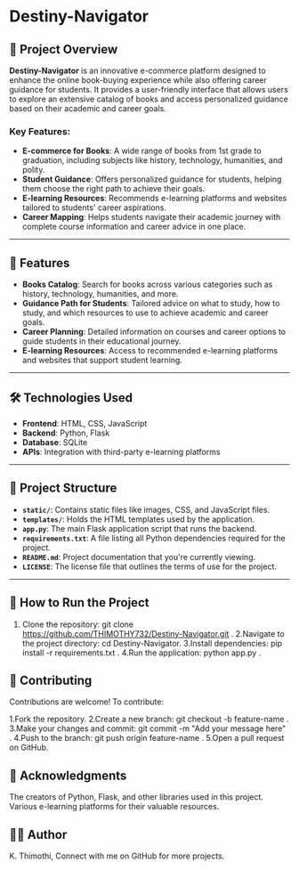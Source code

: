 # Destiny-Navigator

## 📖 Project Overview
**Destiny-Navigator** is an innovative e-commerce platform designed to enhance the online book-buying experience while also offering career guidance for students. It provides a user-friendly interface that allows users to explore an extensive catalog of books and access personalized guidance based on their academic and career goals.

### Key Features:
- **E-commerce for Books**: A wide range of books from 1st grade to graduation, including subjects like history, technology, humanities, and polity.
- **Student Guidance**: Offers personalized guidance for students, helping them choose the right path to achieve their goals.
- **E-learning Resources**: Recommends e-learning platforms and websites tailored to students' career aspirations.
- **Career Mapping**: Helps students navigate their academic journey with complete course information and career advice in one place.

---

## 🌟 Features
- **Books Catalog**: Search for books across various categories such as history, technology, humanities, and more.
- **Guidance Path for Students**: Tailored advice on what to study, how to study, and which resources to use to achieve academic and career goals.
- **Career Planning**: Detailed information on courses and career options to guide students in their educational journey.
- **E-learning Resources**: Access to recommended e-learning platforms and websites that support student learning.

---

## 🛠️ Technologies Used
- **Frontend**: HTML, CSS, JavaScript
- **Backend**: Python, Flask
- **Database**: SQLite
- **APIs**: Integration with third-party e-learning platforms

---

## 📂 Project Structure

- **`static/`**: Contains static files like images, CSS, and JavaScript files.
- **`templates/`**: Holds the HTML templates used by the application.
- **`app.py`**: The main Flask application script that runs the backend.
- **`requirements.txt`**: A file listing all Python dependencies required for the project.
- **`README.md`**: Project documentation that you're currently viewing.
- **`LICENSE`**: The license file that outlines the terms of use for the project.


---

## 🚀 How to Run the Project
1. Clone the repository:
   git clone https://github.com/THIMOTHY732/Destiny-Navigator.git .
2.Navigate to the project directory:
  cd Destiny-Navigator.
3.Install dependencies:
  pip install -r requirements.txt .
4.Run the application:
  python app.py .

## 🤝 Contributing
Contributions are welcome!
To contribute:

1.Fork the repository.
2.Create a new branch:
  git checkout -b feature-name .
3.Make your changes and commit:
  git commit -m "Add your message here" .
4.Push to the branch:
  git push origin feature-name .
5.Open a pull request on GitHub.

## 🙌 Acknowledgments
The creators of Python, Flask, and other libraries used in this project.
Various e-learning platforms for their valuable resources.

## 🧑‍💻 Author
K. Thimothi,
Connect with me on GitHub for more projects.


